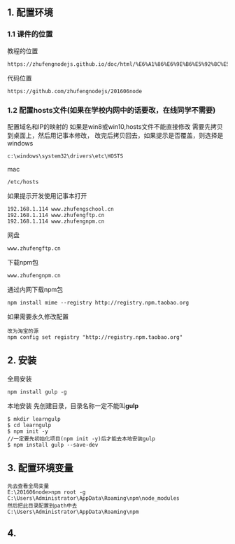 ## 1. 配置环境 
### 1.1 课件的位置
教程的位置
```
https://zhufengnodejs.github.io/doc/html/%E6%A1%86%E6%9E%B6%E5%92%8C%E5%BA%93/gulp.html
```

代码位置
```
https://github.com/zhufengnodejs/201606node
```

### 1.2 配置hosts文件(如果在学校内网中的话要改，在线同学不需要)
配置域名和IP的映射的
如果是win8或win10,hosts文件不能直接修改
需要先拷贝到桌面上，然后用记事本修改，
改完后拷贝回去，如果提示是否覆盖，则选择是
windows
```
c:\windows\system32\drivers\etc\HOSTS
```

mac
```
/etc/hosts
```

如果提示开发使用记事本打开
```
192.168.1.114 www.zhufengschool.cn
192.168.1.114 www.zhufengftp.cn
192.168.1.114 www.zhufengnpm.cn
```

网盘
```
www.zhufengftp.cn
```

下载npm包
```
www.zhufengnpm.cn
```

通过内网下载npm包
```
npm install mime --registry http://registry.npm.taobao.org
```

如果需要永久修改配置
```
改为淘宝的源
npm config set registry "http://registry.npm.taobao.org"
```


## 2. 安装
全局安装
```
npm install gulp -g
```
本地安装
先创建目录，目录名称一定不能叫**gulp**
```
$ mkdir learngulp
$ cd learngulp
$ npm init -y
//一定要先初始化项目(npm init -y)后才能去本地安装gulp
$ npm install gulp --save-dev
```

## 3. 配置环境变量
```
先去查看全局变量
E:\201606node>npm root -g
C:\Users\Administrator\AppData\Roaming\npm\node_modules
然后把此目录配置到path中去
C:\Users\Administrator\AppData\Roaming\npm
```

## 4. 
